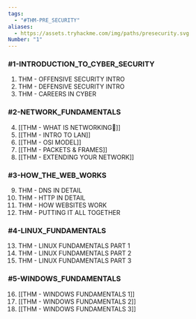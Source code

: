 ```yaml
---
tags:
  - "#THM-PRE_SECURITY"
aliases:
  - https://assets.tryhackme.com/img/paths/presecurity.svg
Number: "1"
---
```

### #1-INTRODUCTION_TO_CYBER_SECURITY

1. THM - OFFENSIVE SECURITY INTRO  
2. THM - DEFENSIVE SECURITY INTRO  
3. THM - CAREERS IN CYBER

### #2-NETWORK_FUNDAMENTALS

4. [[THM - WHAT IS NETWORKING]] 
5. [[THM - INTRO TO LAN]]
6. [[THM - OSI MODEL]]  
7. [[THM - PACKETS & FRAMES]]  
8. [[THM - EXTENDING YOUR NETWORK]]

### #3-HOW_THE_WEB_WORKS

9. THM - DNS IN DETAIL  
10. THM - HTTP IN DETAIL  
11. THM - HOW WEBSITES WORK  
12. THM - PUTTING IT ALL TOGETHER

### #4-LINUX_FUNDAMENTALS

13. THM - LINUX FUNDAMENTALS PART 1  
14. THM - LINUX FUNDAMENTALS PART 2  
15. THM - LINUX FUNDAMENTALS PART 3

### #5-WINDOWS_FUNDAMENTALS

16. [[THM - WINDOWS FUNDAMENTALS 1]]  
17. [[THM - WINDOWS FUNDAMENTALS 2]]  
18. [[THM - WINDOWS FUNDAMENTALS 3]]
